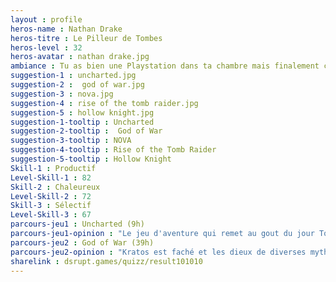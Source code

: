 ```yaml
---
layout : profile
heros-name : Nathan Drake
heros-titre : Le Pilleur de Tombes
heros-level : 32
heros-avatar : nathan drake.jpg
ambiance : Tu as bien une Playstation dans ta chambre mais finalement ce que tu préfères c'est jouer sur 3DS à côté de ta copine en regardant Netflix d'un oeil, soi-disant pour travailler le multitâche.
suggestion-1 : uncharted.jpg
suggestion-2 :  god of war.jpg
suggestion-3 : nova.jpg
suggestion-4 : rise of the tomb raider.jpg
suggestion-5 : hollow knight.jpg
suggestion-1-tooltip : Uncharted
suggestion-2-tooltip :  God of War
suggestion-3-tooltip : NOVA
suggestion-4-tooltip : Rise of the Tomb Raider
suggestion-5-tooltip : Hollow Knight
Skill-1 : Productif
Level-Skill-1 : 82
Skill-2 : Chaleureux
Level-Skill-2 : 72
Skill-3 : Sélectif
Level-Skill-3 : 67
parcours-jeu1 : Uncharted (9h)
parcours-jeu1-opinion : "Le jeu d'aventure qui remet au gout du jour Tomb Raider & Indiana Jones, avec en général des moteurs graphiques parmi les plus poussés du moment, et des protagonistes attachants. J'ai préféré le 2 mais la série se déguste comme un blockbuster de l'été."
parcours-jeu2 : God of War (39h)
parcours-jeu2-opinion : "Kratos est faché et les dieux de diverses mythologies n'ont qu'à bien se tenir ! Une de mes séries préféré, qui a toujours été une démo technique pour les machines Sony, et un personnage bien campé. Le dernier opus fait partir la série dans une direction excitante avec pour la première un open world. J'ai débloqué le platine en moins de 30 heures."
sharelink : dsrupt.games/quizz/result101010
---
```

